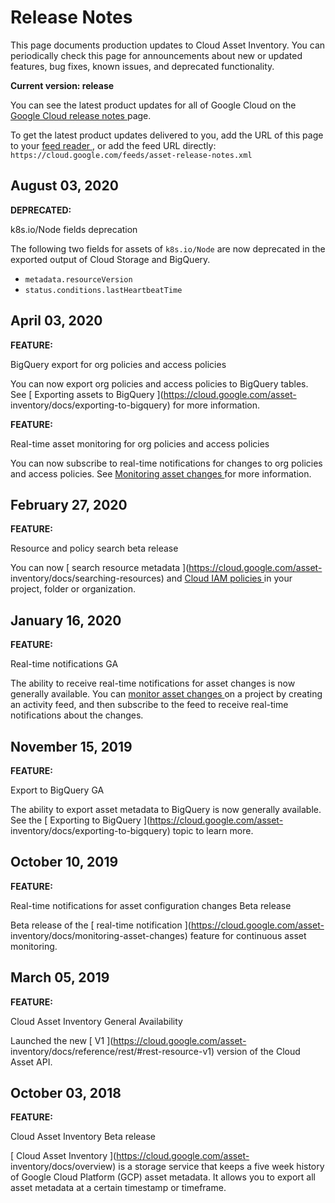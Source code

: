#  Release Notes

This page documents production updates to Cloud Asset Inventory. You can
periodically check this page for announcements about new or updated features,
bug fixes, known issues, and deprecated functionality.

**Current version: release**

You can see the latest product updates for all of Google Cloud on the [ Google
Cloud release notes ](/release-notes) page.

To get the latest product updates delivered to you, add the URL of this page
to your [ feed reader
](https://wikipedia.org/wiki/Comparison_of_feed_aggregators) , or add the feed
URL directly: ` https://cloud.google.com/feeds/asset-release-notes.xml `

##  August 03, 2020

**DEPRECATED:**

k8s.io/Node fields deprecation

The following two fields for assets of ` k8s.io/Node ` are now deprecated in
the exported output of Cloud Storage and BigQuery.

  * ` metadata.resourceVersion `
  * ` status.conditions.lastHeartbeatTime `

##  April 03, 2020

**FEATURE:**

BigQuery export for org policies and access policies

You can now export org policies and access policies to BigQuery tables. See [
Exporting assets to BigQuery ](https://cloud.google.com/asset-
inventory/docs/exporting-to-bigquery) for more information.

**FEATURE:**

Real-time asset monitoring for org policies and access policies

You can now subscribe to real-time notifications for changes to org policies
and access policies. See [ Monitoring asset changes
](https://cloud.google.com/asset-inventory/docs/monitoring-asset-changes) for
more information.

##  February 27, 2020

**FEATURE:**

Resource and policy search beta release

You can now [ search resource metadata ](https://cloud.google.com/asset-
inventory/docs/searching-resources) and [ Cloud IAM policies
](https://cloud.google.com/asset-inventory/docs/searching-iam-policies) in
your project, folder or organization.

##  January 16, 2020

**FEATURE:**

Real-time notifications GA

The ability to receive real-time notifications for asset changes is now
generally available. You can [ monitor asset changes
](https://cloud.google.com/asset-inventory/docs/monitoring-asset-changes) on a
project by creating an activity feed, and then subscribe to the feed to
receive real-time notifications about the changes.

##  November 15, 2019

**FEATURE:**

Export to BigQuery GA

The ability to export asset metadata to BigQuery is now generally available.
See the [ Exporting to BigQuery ](https://cloud.google.com/asset-
inventory/docs/exporting-to-bigquery) topic to learn more.

##  October 10, 2019

**FEATURE:**

Real-time notifications for asset configuration changes Beta release

Beta release of the [ real-time notification ](https://cloud.google.com/asset-
inventory/docs/monitoring-asset-changes) feature for continuous asset
monitoring.

##  March 05, 2019

**FEATURE:**

Cloud Asset Inventory General Availability

Launched the new [ V1 ](https://cloud.google.com/asset-
inventory/docs/reference/rest/#rest-resource-v1) version of the Cloud Asset
API.

##  October 03, 2018

**FEATURE:**

Cloud Asset Inventory Beta release

[ Cloud Asset Inventory ](https://cloud.google.com/asset-
inventory/docs/overview) is a storage service that keeps a five week history
of Google Cloud Platform (GCP) asset metadata. It allows you to export all
asset metadata at a certain timestamp or timeframe.

